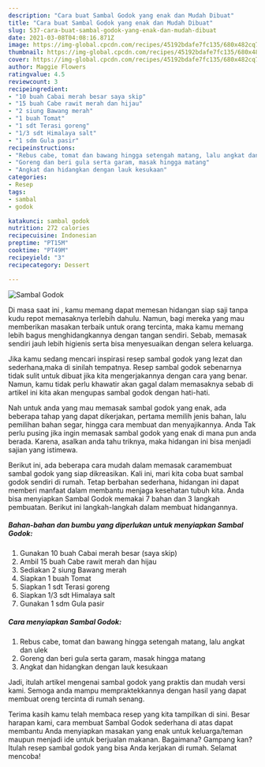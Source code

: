 ```yaml
---
description: "Cara buat Sambal Godok yang enak dan Mudah Dibuat"
title: "Cara buat Sambal Godok yang enak dan Mudah Dibuat"
slug: 537-cara-buat-sambal-godok-yang-enak-dan-mudah-dibuat
date: 2021-03-08T04:08:16.871Z
image: https://img-global.cpcdn.com/recipes/45192bdafe7fc135/680x482cq70/sambal-godok-foto-resep-utama.jpg
thumbnail: https://img-global.cpcdn.com/recipes/45192bdafe7fc135/680x482cq70/sambal-godok-foto-resep-utama.jpg
cover: https://img-global.cpcdn.com/recipes/45192bdafe7fc135/680x482cq70/sambal-godok-foto-resep-utama.jpg
author: Maggie Flowers
ratingvalue: 4.5
reviewcount: 3
recipeingredient:
- "10 buah Cabai merah besar saya skip"
- "15 buah Cabe rawit merah dan hijau"
- "2 siung Bawang merah"
- "1 buah Tomat"
- "1 sdt Terasi goreng"
- "1/3 sdt Himalaya salt"
- "1 sdm Gula pasir"
recipeinstructions:
- "Rebus cabe, tomat dan bawang hingga setengah matang, lalu angkat dan ulek"
- "Goreng dan beri gula serta garam, masak hingga matang"
- "Angkat dan hidangkan dengan lauk kesukaan"
categories:
- Resep
tags:
- sambal
- godok

katakunci: sambal godok 
nutrition: 272 calories
recipecuisine: Indonesian
preptime: "PT15M"
cooktime: "PT49M"
recipeyield: "3"
recipecategory: Dessert

---
```



![Sambal Godok](https://img-global.cpcdn.com/recipes/45192bdafe7fc135/680x482cq70/sambal-godok-foto-resep-utama.jpg)

Di masa  saat ini , kamu memang dapat memesan hidangan siap saji tanpa kudu repot memasaknya terlebih dahulu. Namun, bagi mereka yang mau memberikan masakan terbaik untuk orang tercinta, maka kamu memang lebih bagus menghidangkannya dengan tangan sendiri. Sebab, memasak sendiri jauh lebih higienis serta bisa menyesuaikan dengan selera keluarga.

Jika kamu sedang mencari inspirasi resep sambal godok yang lezat dan sederhana,maka di sinilah tempatnya. Resep sambal godok  sebenarnya tidak sulit untuk dibuat jika kita mengerjakannya dengan cara yang benar. Namun, kamu tidak perlu khawatir akan gagal dalam memasaknya 
sebab di artikel ini kita akan mengupas sambal godok dengan hati-hati.  



Nah untuk anda yang mau memasak sambal godok yang enak, ada beberapa tahap yang dapat dikerjakan, pertama memilih jenis bahan, lalu pemilihan bahan segar, hingga cara membuat dan menyajikannya. Anda Tak perlu pusing jika ingin memasak sambal godok yang enak di mana pun anda berada. Karena, asalkan anda  tahu triknya, maka hidangan ini bisa menjadi sajian yang istimewa.

Berikut ini, ada beberapa cara mudah dalam memasak caramembuat sambal godok yang siap dikreasikan. Kali ini, mari kita coba buat sambal godok sendiri di rumah. Tetap berbahan sederhana, hidangan ini dapat memberi manfaat dalam membantu menjaga kesehatan tubuh kita. Anda bisa menyiapkan Sambal Godok memakai 7 bahan dan 3 langkah pembuatan. Berikut ini langkah-langkah dalam membuat hidangannya.

<!--inarticleads1-->

##### Bahan-bahan dan bumbu yang diperlukan untuk menyiapkan Sambal Godok:

1. Gunakan 10 buah Cabai merah besar (saya skip)
1. Ambil 15 buah Cabe rawit merah dan hijau
1. Sediakan 2 siung Bawang merah
1. Siapkan 1 buah Tomat
1. Siapkan 1 sdt Terasi goreng
1. Siapkan 1/3 sdt Himalaya salt
1. Gunakan 1 sdm Gula pasir




<!--inarticleads2-->

##### Cara menyiapkan Sambal Godok:

1. Rebus cabe, tomat dan bawang hingga setengah matang, lalu angkat dan ulek
1. Goreng dan beri gula serta garam, masak hingga matang
1. Angkat dan hidangkan dengan lauk kesukaan




Jadi, itulah artikel mengenai  sambal godok  yang praktis dan mudah versi kami. Semoga anda mampu mempraktekkannya dengan hasil yang dapat membuat oreng tercinta di rumah senang. 

Terima kasih kamu telah membaca resep yang kita tampilkan di sini. Besar harapan kami, cara membuat  Sambal Godok sederhana di atas dapat membantu Anda menyiapkan masakan yang enak untuk keluarga/teman maupun menjadi ide untuk berjualan makanan. Bagaimana? Gampang kan? Itulah resep sambal godok yang bisa Anda kerjakan di rumah. Selamat mencoba!

